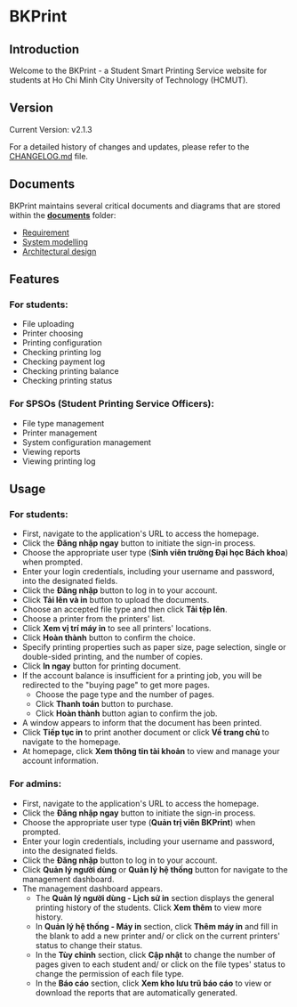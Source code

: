 # BKPrint

## Introduction

Welcome to the BKPrint - a Student Smart Printing Service website for students at Ho Chi Minh City University of Technology (HCMUT).

## Version

Current Version: v2.1.3

For a detailed history of changes and updates, please refer to the [CHANGELOG.md](https://github.com/grassnhi/bkprint-web/blob/main/CHANGELOG.md) file.

## Documents

BKPrint maintains several critical documents and diagrams that are stored within the [**documents**](https://github.com/grassnhi/bkprint-web/tree/main/documents) folder:

- [Requirement](https://github.com/grassnhi/bkprint-web/blob/main/documents/Requirement.pdf)
- [System modelling](https://github.com/grassnhi/bkprint-web/blob/main/documents/Modelling.pdf)
- [Architectural design](https://github.com/grassnhi/bkprint-web/blob/main/documents/Architecture.pdf)

## Features

### For students:

- File uploading
- Printer choosing
- Printing configuration
- Checking printing log
- Checking payment log
- Checking printing balance
- Checking printing status

### For SPSOs (Student Printing Service Officers):

- File type management
- Printer management
- System configuration management
- Viewing reports
- Viewing printing log

## Usage

### For students:

- First, navigate to the application's URL to access the homepage.
- Click the **Đăng nhập ngay** button to initiate the sign-in process.
- Choose the appropriate user type (**Sinh viên trường Đại học Bách khoa**) when prompted.
- Enter your login credentials, including your username and password, into the designated fields.
- Click the **Đăng nhập** button to log in to your account.
- Click **Tải lên và in** button to upload the documents.
- Choose an accepted file type and then click **Tải tệp lên**.
- Choose a printer from the printers' list.
- Click **Xem vị trí máy in** to see all printers' locations.
- Click **Hoàn thành** button to confirm the choice.
- Specify printing properties such as paper size, page selection, single or double-sided printing, and the number of copies.
- Click **In ngay** button for printing document.
- If the account balance is insufficient for a printing job, you will be redirected to the "buying page" to get more pages.
  - Choose the page type and the number of pages.
  - Click **Thanh toán** button to purchase.
  - Click **Hoàn thành** button agian to confirm the job.
- A window appears to inform that the document has been printed.
- Click **Tiếp tục in** to print another document or click **Về trang chủ** to navigate to the homepage.
- At homepage, click **Xem thông tin tài khoản** to view and manage your account information.

### For admins:

- First, navigate to the application's URL to access the homepage.
- Click the **Đăng nhập ngay** button to initiate the sign-in process.
- Choose the appropriate user type (**Quản trị viên BKPrint**) when prompted.
- Enter your login credentials, including your username and password, into the designated fields.
- Click the **Đăng nhập** button to log in to your account.
- Click **Quản lý người dùng** or **Quản lý hệ thống** button for navigate to the management dashboard.
- The management dashboard appears.
  - The **Quản lý người dùng - Lịch sử in** section displays the general printing history of the students. Click **Xem thêm** to view more history.
  - In **Quản lý hệ thống - Máy in** section, click **Thêm máy in** and fill in the blank to add a new printer and/ or click on the current printers' status to change their status.
  - In the **Tùy chỉnh** section, click **Cập nhật** to change the number of pages given to each student and/ or click on the file types' status to change the permission of each file type.
  - In the **Báo cáo** section, click **Xem kho lưu trũ báo cáo** to view or download the reports that are automatically generated.
